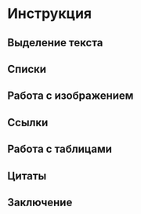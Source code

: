 # Инструкция

## Выделение текста

## Списки

## Работа с изображением

## Ссылки

## Работа с таблицами 

## Цитаты 

## Заключение
